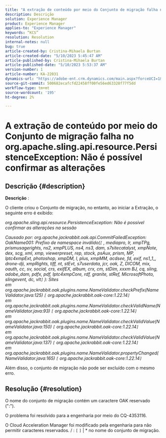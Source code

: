 ```yaml
---
title: "A extração de conteúdo por meio do Conjunto de migração falha no org.apache.sling.api.resource.PersistenceException: Não é possível confirmar as alterações"
description: Descrição
solution: Experience Manager
product: Experience Manager
applies-to: "Experience Manager"
keywords: “KCS”
resolution: Resolution
internal-notes: null
bug: true
article-created-by: Cristina-Mihaela Burtan
article-created-date: "5/10/2023 5:45:47 AM"
article-published-by: Cristina-Mihaela Burtan
article-published-date: "5/10/2023 5:53:37 AM"
version-number: 1
article-number: KA-22031
dynamics-url: "https://adobe-ent.crm.dynamics.com/main.aspx?forceUCI=1&pagetype=entityrecord&etn=knowledgearticle&id=75069de8-f5ee-ed11-8849-6045bd006295"
source-git-commit: 500682ecafcfd22458ff00fe56ed63328f77f5dd
workflow-type: tm+mt
source-wordcount: '195'
ht-degree: 2%

---
```


# A extração de conteúdo por meio do Conjunto de migração falha no org.apache.sling.api.resource.PersistenceException: Não é possível confirmar as alterações

## Descrição {#description}


<b>Descrição</b> : 

O cliente criou o Conjunto de migração, no entanto, ao iniciar a Extração, o seguinte erro é exibido:

*org.apache.sling.api.resource.PersistenceException: Não é possível confirmar as alterações na sessão*

*Causado por: org.apache.jackrabbit.oak.api.CommitFailedException: OakName001: Prefixo de namespace inválido(`[` , mediapro, lr, xmpTPg, prismusagerights, ns2, xmpPLUS, ns4, ns3, dam, s7sitecatalyst, xmpNote, dex, scg, xml, xmp, viewerpreset, rep, stock, psAux, prism, MP, Iptc4xmpExt, photoshop, xmpDM, l, plus, xmpMM, acdsee, fd, exif, ns1_1_, drone-dji, xmpRights, tiff, nt, stEvt, s7userdata, jcr, oak, Z, DICOM, mix, oauth, cc, sv, social, crs, exifEX, album, crx, cm, stDim, xxxm BJ, cq, sling, adobe_dam, pdfx, pdf, Iptc4xmpCore, rdf, granite, stRef, MicrosoftPhoto, slingevent, dc, vlt`]` ): Sites
<br>em org.apache.jackrabbit.oak.plugins.name.NameValidator.checkPrefix(NameValidator.java:125) `[` org.apache.jackrabbit.oak-core:1.22.14`]`
<br>em org.apache.jackrabbit.oak.plugins.name.NameValidator.checkValidName(NameValidator.java:93) `[` org.apache.jackrabbit.oak-core:1.22.14`]`
<br>em org.apache.jackrabbit.oak.plugins.name.NameValidator.checkValidValue(NameValidator.java:150) `[` org.apache.jackrabbit.oak-core:1.22.14`]`
<br>em org.apache.jackrabbit.oak.plugins.name.NameValidator.checkValidValue(NameValidator.java:137) `[` org.apache.jackrabbit.oak-core:1.22.14`]`
<br>em org.apache.jackrabbit.oak.plugins.name.NameValidator.propertyChanged(NameValidator.java:165) `[` org.apache.jackrabbit.oak-core:1.22.14`]`*

Além disso, o conjunto de migração não pode ser excluído com o mesmo erro.


## Resolução {#resolution}


O nome do conjunto de migração contém um caractere OAK reservado (&quot;:&quot;).

O problema foi resolvido para a engenharia por meio do CQ-4353116.

O Cloud Acceleration Manager foi modificado pela engenharia para não permitir caracteres reservados. / : `[`  `]`  | \* no nome do conjunto de migração.
